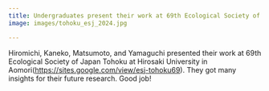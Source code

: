 ```yaml
---
title: Undergraduates present their work at 69th Ecological Society of Japan Tohoku Meeting
image: images/tohoku_esj_2024.jpg

---
```


Hiromichi, Kaneko, Matsumoto, and Yamaguchi presented their work at 69th Ecological Society of Japan Tohoku at Hirosaki University in Aomori(https://sites.google.com/view/esj-tohoku69).
They got many insights for their future research. Good job!